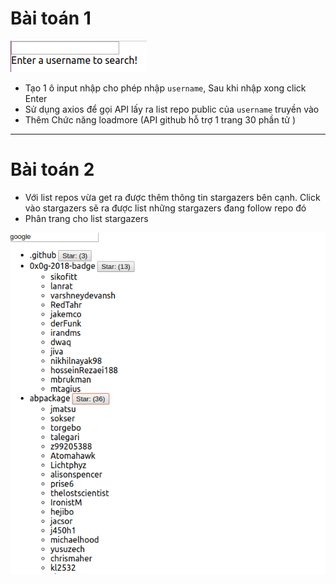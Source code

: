 # Bài toán 1 
![](https://github.com/anhpv-0367/reactjs-demo/blob/master/1.png)
- Tạo 1 ô input nhập cho phép nhập `username`, Sau khi nhập xong click Enter 
- Sử dụng axios để gọi API lấy ra list repo public của `username` truyền vào
- Thêm Chức năng loadmore (API github hỗ trợ 1 trang 30 phần tử )

-------------
# Bài toán 2
- Với list repos vừa get ra được thêm thông tin stargazers bên cạnh. Click vào stargazers sẽ ra được list những stargazers đang follow repo đó
- Phân trang cho list stargazers


![](https://github.com/anhpv-0367/reactjs-demo/blob/master/2.png)
